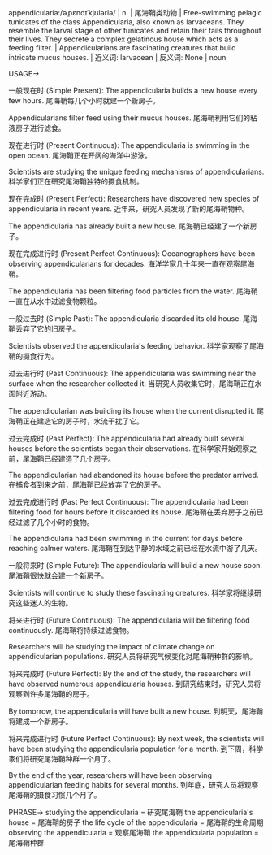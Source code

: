 appendicularia:/əˌpɛndɪˈkjʊləriə/ | n. | 尾海鞘类动物 |  Free-swimming pelagic tunicates of the class Appendicularia, also known as larvaceans. They resemble the larval stage of other tunicates and retain their tails throughout their lives. They secrete a complex gelatinous house which acts as a feeding filter. |  Appendicularians are fascinating creatures that build intricate mucus houses. | 近义词: larvacean | 反义词: None | noun


USAGE->

一般现在时 (Simple Present):
The appendicularia builds a new house every few hours.  尾海鞘每几个小时就建一个新房子。

Appendicularians filter feed using their mucus houses. 尾海鞘利用它们的粘液房子进行滤食。


现在进行时 (Present Continuous):
The appendicularia is swimming in the open ocean.  尾海鞘正在开阔的海洋中游泳。

Scientists are studying the unique feeding mechanisms of appendicularians. 科学家们正在研究尾海鞘独特的摄食机制。


现在完成时 (Present Perfect):
Researchers have discovered new species of appendicularia in recent years.  近年来，研究人员发现了新的尾海鞘物种。

The appendicularia has already built a new house. 尾海鞘已经建了一个新房子。


现在完成进行时 (Present Perfect Continuous):
Oceanographers have been observing appendicularians for decades.  海洋学家几十年来一直在观察尾海鞘。

The appendicularia has been filtering food particles from the water. 尾海鞘一直在从水中过滤食物颗粒。


一般过去时 (Simple Past):
The appendicularia discarded its old house.  尾海鞘丢弃了它的旧房子。

Scientists observed the appendicularia's feeding behavior. 科学家观察了尾海鞘的摄食行为。


过去进行时 (Past Continuous):
The appendicularia was swimming near the surface when the researcher collected it. 当研究人员收集它时，尾海鞘正在水面附近游动。

The appendicularian was building its house when the current disrupted it. 尾海鞘正在建造它的房子时，水流干扰了它。


过去完成时 (Past Perfect):
The appendicularia had already built several houses before the scientists began their observations.  在科学家开始观察之前，尾海鞘已经建造了几个房子。

The appendicularian had abandoned its house before the predator arrived.  在捕食者到来之前，尾海鞘已经放弃了它的房子。



过去完成进行时 (Past Perfect Continuous):
The appendicularia had been filtering food for hours before it discarded its house.  尾海鞘在丢弃房子之前已经过滤了几个小时的食物。

The appendicularia had been swimming in the current for days before reaching calmer waters. 尾海鞘在到达平静的水域之前已经在水流中游了几天。


一般将来时 (Simple Future):
The appendicularia will build a new house soon.  尾海鞘很快就会建一个新房子。

Scientists will continue to study these fascinating creatures. 科学家将继续研究这些迷人的生物。


将来进行时 (Future Continuous):
The appendicularia will be filtering food continuously.  尾海鞘将持续过滤食物。

Researchers will be studying the impact of climate change on appendicularian populations. 研究人员将研究气候变化对尾海鞘种群的影响。


将来完成时 (Future Perfect):
By the end of the study, the researchers will have observed numerous appendicularia houses.  到研究结束时，研究人员将观察到许多尾海鞘的房子。

By tomorrow, the appendicularia will have built a new house. 到明天，尾海鞘将建成一个新房子。



将来完成进行时 (Future Perfect Continuous):
By next week, the scientists will have been studying the appendicularia population for a month.  到下周，科学家们将研究尾海鞘种群一个月了。

By the end of the year, researchers will have been observing appendicularian feeding habits for several months. 到年底，研究人员将观察尾海鞘的摄食习惯几个月了。


PHRASE->
studying the appendicularia = 研究尾海鞘
the appendicularia's house = 尾海鞘的房子
the life cycle of the appendicularia = 尾海鞘的生命周期
observing the appendicularia = 观察尾海鞘
the appendicularia population = 尾海鞘种群
